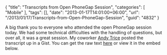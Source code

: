 {
	"title": "Transcripts from Open PhoneGap Session",
	"categories": [
		"Mobile"
	],
	"tags": [],
	"date": "2013-01-17T14:01:00+06:00",
	"url": "/2013/01/17/Transcripts-from-Open-PhoneGap-Session",
	"guid": "4832"
}

A big thank you to everyone who attended the open PhoneGap session today. We had some technical difficulties with the handling of questions, but over all, it was a great session. My coworker <a href="http://www.tricedesigns.com/">Andy Trice</a> posted the transcript up in a Gist. You can get the raw text <a href="https://gist.github.com/raw/4558113/b4fd75202f1b2c07f73b8cf885ec44ff6dba05b6/gistfile1.html">here</a> or view it in the embed below.
<!--more-->
<script src="https://gist.github.com/4558113.js"></script>